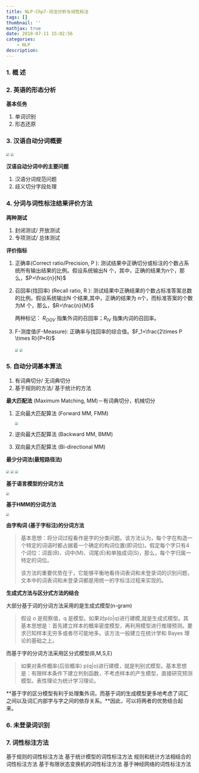 ```yaml
---
title: NLP-Chp7-词法分析与词性标注
tags: []
thumbnail: ''
mathjax: true
date: 2018-07-11 15:02:56
categories:
	- NLP
description:
---
```


### 1. 概 述

### 2. 英语的形态分析

**基本任务**

1. 单词识别
2. 形态还原

### 3. 汉语自动分词概要

<img src="NLP-Chp7-词法分析与词性标注/25160701.jpg" style="zoom:50%;" />

<img src="NLP-Chp7-词法分析与词性标注/47244199.jpg" style="zoom:50%;" />

**汉语自动分词中的主要问题**

1. 汉语分词规范问题
2. 歧义切分字段处理

### 4. 分词与词性标注结果评价方法

**两种测试**

1. 封闭测试/ 开放测试
2. 专项测试/ 总体测试

**评价指标**

1. 正确率(Correct ratio/Precision, P ): 测试结果中正确切分或标注的个数占系统所有输出结果的比例。假设系统输出N 个，其中，正确的结果为n个，那么，$P=\frac{n}{N}$

2. 召回率(找回率) (Recall ratio, R ): 测试结果中正确结果的个数占标准答案总数的比例。假设系统输出N 个结果,其中，正确的结果为 n个，而标准答案的个数为M 个，那么，$R=\frac{n}{M}$

   两种标记： $R_{OOV}$ 指集外词的召回率；$R_{IV}$ 指集内词的召回率。

3. F-测度值(F-Measure): 正确率与找回率的综合值。$F_1=\frac{2\times P \times R}{P+R}$

   <img src="NLP-Chp7-词法分析与词性标注/92352949.jpg" style="zoom:50%;" />

   <img src="NLP-Chp7-词法分析与词性标注/27224070.jpg" style="zoom:50%;" />

### 5. 自动分词基本算法

1. 有词典切分/ 无词典切分
2. 基于规则的方法/ 基于统计的方法

**最大匹配法** (Maximum Matching, MM)－有词典切分，机械切分

1. 正向最大匹配算法 (Forward MM, FMM)

   <img src="NLP-Chp7-词法分析与词性标注/55890904.jpg" style="zoom:50%;" />

2. 逆向最大匹配算法 (Backward MM, BMM)

3. 双向最大匹配算法 (Bi-directional MM)

**最少分词法(最短路径法)**

<img src="NLP-Chp7-词法分析与词性标注/4582013.jpg" style="zoom:50%;" />

<img src="NLP-Chp7-词法分析与词性标注/38190288.jpg" style="zoom:50%;" />

<img src="NLP-Chp7-词法分析与词性标注/18416684.jpg" style="zoom:50%;" />

**基于语言模型的分词方法**

<img src="NLP-Chp7-词法分析与词性标注/53420317.jpg" style="zoom:50%;" />

**基于HMM的分词方法**

<img src="NLP-Chp7-词法分析与词性标注/83713994.jpg" style="zoom:50%;" />

**由字构词 (基于字标注)的分词方法**

> 基本思想：将分词过程看作是字的分类问题。该方法认为，每个字在构造一个特定的词语时都占据着一个确定的构词位置(即词位)。假定每个字只有4个词位：词首(B)、词中(M)、词尾(E)和单独成词(S)，那么，每个字归属一特定的词位。
>
> 该方法的重要优势在于，它能够平衡地看待词表词和未登录词的识别问题，文本中的词表词和未登录词都是用统一的字标注过程来实现的。

**生成式方法与区分式方法的结合**

大部分基于词的分词方法采用的是生成式模型(n-gram)

> 假设 o 是观察值，q 是模型。如果对p(o|q)进行建模,就是生成式模型。其基本思想是：首先建立样本的概率密度模型，再利用模型进行推理预测。要求已知样本无穷多或者尽可能地多。该方法一般建立在统计学和 Bayes 理论的基础之上。

而基于字的分词方法采用区分式模型(B,M,S,E)

> 如果对条件概率(后验概率) p(q|o)进行建模，就是判别式模型。基本思想是：有限样本条件下建立判别函数，不考虑样本的产生模型，直接研究预测模型。表性理论为统计学习理论。

**基于字的区分模型有利于处理集外词，而基于词的生成模型更多地考虑了词汇之间以及词汇内部字与字之间的依存关系。**因此，可以将两者的优势结合起来。

### 6. 未登录词识别

### 7. 词性标注方法

基于规则的词性标注方法
基于统计模型的词性标注方法
规则和统计方法相结合的词性标注方法
基于有限状态变换机的词性标注方法
基于神经网络的词性标注方法